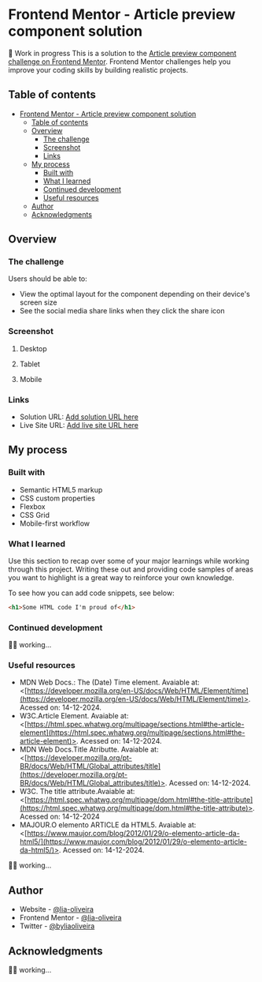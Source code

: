 # Frontend Mentor - Article preview component solution
🚧 Work in progress
This is a solution to the [Article preview component challenge on Frontend Mentor](https://www.frontendmentor.io/challenges/article-preview-component-dYBN_pYFT). Frontend Mentor challenges help you improve your coding skills by building realistic projects. 

## Table of contents

- [Frontend Mentor - Article preview component solution](#frontend-mentor---article-preview-component-solution)
  - [Table of contents](#table-of-contents)
  - [Overview](#overview)
    - [The challenge](#the-challenge)
    - [Screenshot](#screenshot)
    - [Links](#links)
  - [My process](#my-process)
    - [Built with](#built-with)
    - [What I learned](#what-i-learned)
    - [Continued development](#continued-development)
    - [Useful resources](#useful-resources)
  - [Author](#author)
  - [Acknowledgments](#acknowledgments)


## Overview

### The challenge

Users should be able to:

- View the optimal layout for the component depending on their device's screen size
- See the social media share links when they click the share icon

### Screenshot

1. Desktop
  

2. Tablet


3. Mobile

### Links

- Solution URL: [Add solution URL here](https://your-solution-url.com)
- Live Site URL: [Add live site URL here](https://your-live-site-url.com)

## My process

### Built with

- Semantic HTML5 markup
- CSS custom properties
- Flexbox
- CSS Grid
- Mobile-first workflow


### What I learned

Use this section to recap over some of your major learnings while working through this project. Writing these out and providing code samples of areas you want to highlight is a great way to reinforce your own knowledge.

To see how you can add code snippets, see below:

```html
<h1>Some HTML code I'm proud of</h1>
```

### Continued development
👷‍♀️ working...

### Useful resources

- MDN Web Docs.<time>: The (Date) Time element. Avaiable at:
<[https://developer.mozilla.org/en-US/docs/Web/HTML/Element/time](https://developer.mozilla.org/en-US/docs/Web/HTML/Element/time)>. Acessed on: 14-12-2024.
- W3C.Article Element. Avaiable at: <[https://html.spec.whatwg.org/multipage/sections.html#the-article-element](https://html.spec.whatwg.org/multipage/sections.html#the-article-element)>. Acessed on: 14-12-2024.
- MDN Web Docs.Title Atributte. Avaiable at: <[https://developer.mozilla.org/pt-BR/docs/Web/HTML/Global_attributes/title](https://developer.mozilla.org/pt-BR/docs/Web/HTML/Global_attributes/title)>. Acessed on: 14-12-2024.
- W3C. The title attribute.Avaiable at: <[https://html.spec.whatwg.org/multipage/dom.html#the-title-attribute](https://html.spec.whatwg.org/multipage/dom.html#the-title-attribute)>. Acessed on: 14-12-2024
- MAJOUR.O elemento ARTICLE da HTML5. Avaiable at: <[https://www.maujor.com/blog/2012/01/29/o-elemento-article-da-html5/](https://www.maujor.com/blog/2012/01/29/o-elemento-article-da-html5/)>. Acessed on: 14-12-2024.

👷‍♀️ working...

## Author

- Website - [@lia-oliveira](https://github.com/lia-oliveira)
- Frontend Mentor - [@lia-oliveira](https://www.frontendmentor.io/profile/lia-oliveira)
- Twitter - [@byliaoliveira](https://x.com/byliaoliveira)


## Acknowledgments

👷‍♀️ working...
